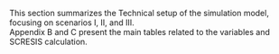 This section summarizes the Technical setup of the simulation model, focusing on scenarios I, II, and III.  
Appendix B and C present the main tables related to the variables and SCRESIS calculation.  
